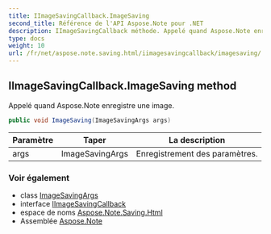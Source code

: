 ```yaml
---
title: IImageSavingCallback.ImageSaving
second_title: Référence de l'API Aspose.Note pour .NET
description: IImageSavingCallback méthode. Appelé quand Aspose.Note enregistre une image.
type: docs
weight: 10
url: /fr/net/aspose.note.saving.html/iimagesavingcallback/imagesaving/
---
```

## IImageSavingCallback.ImageSaving method

Appelé quand Aspose.Note enregistre une image.

```csharp
public void ImageSaving(ImageSavingArgs args)
```

| Paramètre | Taper | La description |
| --- | --- | --- |
| args | ImageSavingArgs | Enregistrement des paramètres. |

### Voir également

* class [ImageSavingArgs](../../imagesavingargs/)
* interface [IImageSavingCallback](../)
* espace de noms [Aspose.Note.Saving.Html](../../iimagesavingcallback/)
* Assemblée [Aspose.Note](../../../)


